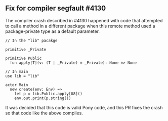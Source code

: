 ## Fix for compiler segfault #4130

The compiler crash described in #4130 happened with code that attempted to call a method in a different package when this remote method used a package-private type as a default parameter.

```pony
// In the "lib" pacakge

primitive _Private

primitive Public
  fun apply[T](v: (T | _Private) = _Private): None => None

// In main
use lib = "lib"

actor Main
  new create(env: Env) =>
    let p = lib.Public.apply[U8]()
    env.out.print(p.string())
```

It was decided that this code is valid Pony code, and this PR fixes the crash so that code like the above compiles.
